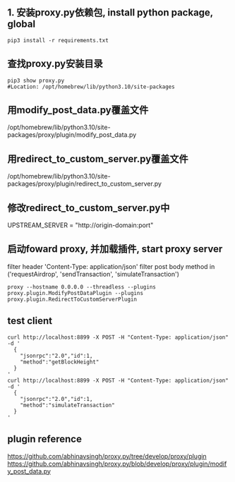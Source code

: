 ## 1. 安装proxy.py依赖包, install python package, global
```shell
pip3 install -r requirements.txt
```

## 查找proxy.py安装目录
```
pip3 show proxy.py 
#Location: /opt/homebrew/lib/python3.10/site-packages
```

## 用modify_post_data.py覆盖文件
/opt/homebrew/lib/python3.10/site-packages/proxy/plugin/modify_post_data.py
## 用redirect_to_custom_server.py覆盖文件
/opt/homebrew/lib/python3.10/site-packages/proxy/plugin/redirect_to_custom_server.py
## 修改redirect_to_custom_server.py中
UPSTREAM_SERVER = "http://origin-domain:port"

## 启动foward proxy, 并加载插件, start proxy server
filter header 'Content-Type: application/json'
filter post body method in ('requestAirdrop', 'sendTransaction', 'simulateTransaction')
```
proxy --hostname 0.0.0.0 --threadless --plugins proxy.plugin.ModifyPostDataPlugin --plugins proxy.plugin.RedirectToCustomServerPlugin
````

## test client
```
curl http://localhost:8899 -X POST -H "Content-Type: application/json" -d '
  {
    "jsonrpc":"2.0","id":1,
    "method":"getBlockHeight"
  }
'
curl http://localhost:8899 -X POST -H "Content-Type: application/json" -d '
  {
    "jsonrpc":"2.0","id":1,
    "method":"simulateTransaction"
  }
'
````

## plugin reference
https://github.com/abhinavsingh/proxy.py/tree/develop/proxy/plugin
https://github.com/abhinavsingh/proxy.py/blob/develop/proxy/plugin/modify_post_data.py
